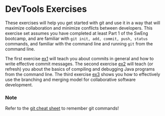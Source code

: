 # DevTools Exercises
These exercises will help you get started with git and use it in a way that will maximize collaboration and minimize conflicts between developers. 
This exercise set assumes you have completed at least Part 1 of the SwEng bootcamp, and are familiar with `git init, add, commit, push, status` commands, and familiar with the command line and running `git` from the command line.


The first exercise [ex1](https://github.com/sweng-epfl/exercises/tree/master/devtools/ex1) will teach you about commits in general and how to write effective commit messages.
The second exercise [ex2](https://github.com/sweng-epfl/exercises/tree/master/devtools/ex2) will teach (or refresh) you about the basics of compiling and debugging Java programs from the command line.
The third exercise [ex3](https://github.com/sweng-epfl/exercises/tree/master/devtools/ex3) shows you how to effectively use the branching and merging model for collaborative software development.

### Note
Refer to the [git cheat sheet](https://education.github.com/git-cheat-sheet-education.pdf) to remember git commands!




